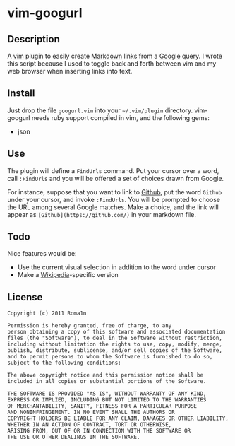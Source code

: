 vim-googurl
===========

## Description

A [vim](http://www.vim.org/) plugin to easily create [Markdown](http://daringfireball.net/projects/markdown/) links from a [Google](http://www.google.com/) query. I wrote this script because I used to toggle back and forth between vim and my web browser when inserting links into text.

## Install

Just drop the file `googurl.vim` into your `~/.vim/plugin` directory.
vim-googurl needs ruby support compiled in vim, and the following gems:

- json

## Use

The plugin will define a `FindUrls` command. Put your cursor over a word, call `:FindUrls` and you will be offered a set of choices drawn from Google.

For instance, suppose that you want to link to [Github](https://github.com/), put the word `Github` under your cursor, and invoke `:FindUrls`. You will be prompted to choose the URL among several Google matches. Make a choice, and the link will appear as `[Github](https://github.com/)` in your markdown file.

## Todo

Nice features would be:

- Use the current visual selection in addition to the word under cursor 
- Make a [Wikipedia](http://www.wikipedia.org/)-specific version

## License

    Copyright (c) 2011 Roma1n
   
    Permission is hereby granted, free of charge, to any 
    person obtaining a copy of this software and associated documentation 
    files (the "Software"), to deal in the Software without restriction, 
    including without limitation the rights to use, copy, modify, merge,
    publish, distribute, sublicense, and/or sell copies of the Software, 
    and to permit persons to whom the Software is furnished to do so, 
    subject to the following conditions:
    
    The above copyright notice and this permission notice shall be 
    included in all copies or substantial portions of the Software.
    
    THE SOFTWARE IS PROVIDED "AS IS", WITHOUT WARRANTY OF ANY KIND, 
    EXPRESS OR IMPLIED, INCLUDING BUT NOT LIMITED TO THE WARRANTIES
    OF MERCHANTABILITY, SANITY, FITNESS FOR A PARTICULAR PURPOSE 
    AND NONINFRINGEMENT. IN NO EVENT SHALL THE AUTHORS OR 
    COPYRIGHT HOLDERS BE LIABLE FOR ANY CLAIM, DAMAGES OR OTHER LIABILITY,
    WHETHER IN AN ACTION OF CONTRACT, TORT OR OTHERWISE,
    ARISING FROM, OUT OF OR IN CONNECTION WITH THE SOFTWARE OR 
    THE USE OR OTHER DEALINGS IN THE SOFTWARE.

